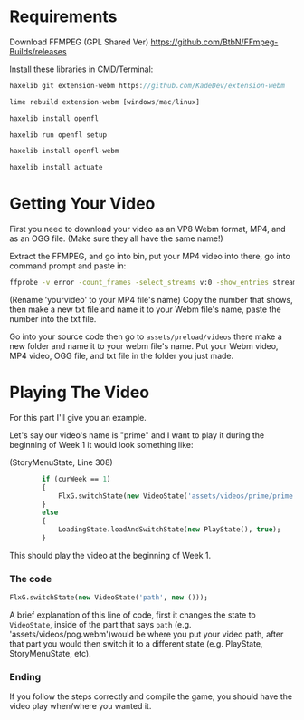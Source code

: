 # Requirements

Download FFMPEG (GPL Shared Ver) https://github.com/BtbN/FFmpeg-Builds/releases


Install these libraries in CMD/Terminal:
```js
haxelib git extension-webm https://github.com/KadeDev/extension-webm

lime rebuild extension-webm [windows/mac/linux]

haxelib install openfl

haxelib run openfl setup

haxelib install openfl-webm

haxelib install actuate
```

# Getting Your Video

First you need to download your video as an VP8 Webm format, MP4, and as an OGG file. (Make sure they all have the same name!)

Extract the FFMPEG, and go into bin, put your MP4 video into there, go into command prompt and paste in:
```cmd
ffprobe -v error -count_frames -select_streams v:0 -show_entries stream=nb_read_frames -of default=nokey=1:noprint_wrappers=1 "yourvideo.mp4"
```
(Rename 'yourvideo' to your MP4 file's name) Copy the number that shows, then make a new txt file and name it to your Webm file's name, paste the number into the txt file.

Go into your source code then go to `assets/preload/videos` there make a new folder and name it to your webm file's name.
Put your Webm video, MP4 video, OGG file, and txt file in the folder you just made.

# Playing The Video

For this part I'll give you an example.

Let's say our video's name is "prime" and I want to play it during the beginning of Week 1 it would look something like:

(StoryMenuState, Line 308)

``` haxe
		if (curWeek == 1)
		{
			FlxG.switchState(new VideoState('assets/videos/prime/prime.webm', new PlayState()));
		}
		else
		{
			LoadingState.loadAndSwitchState(new PlayState(), true);
		}
```
This should play the video at the beginning of Week 1.

### The code

``` haxe
FlxG.switchState(new VideoState('path', new ()));
```
A brief explanation of this line of code, first it changes the state to `VideoState`, inside of the part that says `path` (e.g. 'assets/videos/pog.webm')would be where you put your video path, after that part you would then switch it to a different state (e.g. PlayState, StoryMenuState, etc).

### Ending

If you follow the steps correctly and compile the game, you should have the video play when/where you wanted it.
